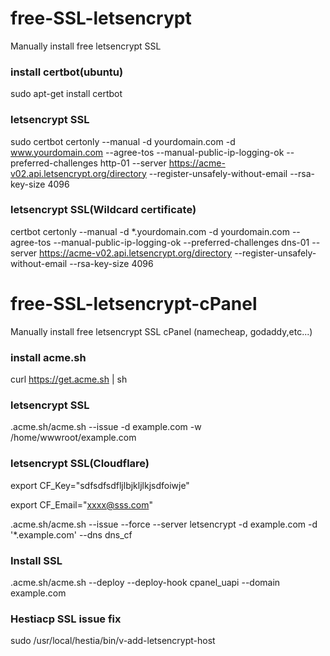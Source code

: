 # free-SSL-letsencrypt
Manually install free letsencrypt SSL

### install certbot(ubuntu)
sudo apt-get install certbot

### letsencrypt SSL
sudo certbot certonly --manual -d yourdomain.com -d www.yourdomain.com --agree-tos --manual-public-ip-logging-ok --preferred-challenges http-01 --server https://acme-v02.api.letsencrypt.org/directory --register-unsafely-without-email --rsa-key-size 4096

### letsencrypt SSL(Wildcard certificate)
certbot certonly --manual -d *.yourdomain.com -d yourdomain.com --agree-tos --manual-public-ip-logging-ok --preferred-challenges dns-01 --server https://acme-v02.api.letsencrypt.org/directory --register-unsafely-without-email --rsa-key-size 4096


# free-SSL-letsencrypt-cPanel
Manually install free letsencrypt SSL cPanel (namecheap, godaddy,etc...)

### install acme.sh
curl https://get.acme.sh | sh

### letsencrypt SSL
.acme.sh/acme.sh --issue -d example.com -w /home/wwwroot/example.com

### letsencrypt SSL(Cloudflare)
export CF_Key="sdfsdfsdfljlbjkljlkjsdfoiwje"

export CF_Email="xxxx@sss.com"

.acme.sh/acme.sh  --issue --force --server letsencrypt -d example.com  -d '*.example.com'  --dns dns_cf

### Install SSL
.acme.sh/acme.sh --deploy --deploy-hook cpanel_uapi --domain example.com


### Hestiacp SSL issue fix
sudo /usr/local/hestia/bin/v-add-letsencrypt-host
